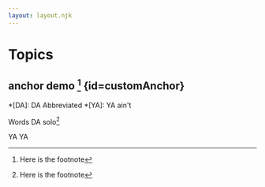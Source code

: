 ```yaml
---
layout: layout.njk
---
```

# Topics

## anchor demo [^1] {id=customAnchor}

*[DA]: DA Abbreviated
*[YA]: YA ain't

Words DA solo[^1]

YA YA

[^1]: Here is the footnote
